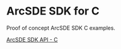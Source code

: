 ArcSDE SDK for C
===================

Proof of concept ArcSDE SDK C examples.  

[ArcSDE SDK API - C](http://help.arcgis.com/en/geodatabase/10.0/sdk/arcsde/api/capi/capi.htm)
